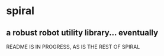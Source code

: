 # spiral
## a robust robot utility library... eventually
README IS IN PROGRESS, AS IS THE REST OF SPIRAL

